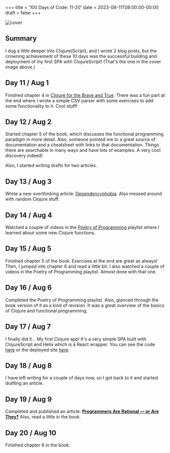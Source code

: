 +++
title = '100 Days of Code: 11-20'
date = 2023-08-11T08:00:00-00:00
draft = false
+++

![cover](https://cdn.hashnode.com/res/hashnode/image/upload/v1691619966187/ebabc04c-4154-47e5-93a0-765785aa92c9.png?w=1600&h=840&fit=crop&crop=entropy&auto=compress,format&format=webp)

## Summary

I dug a little deeper into Clojure(Script), and I wrote 2 blog posts, but the crowning achievement of these 10 days was the successful building and deployment of my first SPA with ClojureScript! (That's the one in the cover image above.)

## Day 11 / Aug 1

Finished chapter 4 in [Clojure for the Brave and True](https://www.braveclojure.com/clojure-for-the-brave-and-true/). There was a fun part at the end where I wrote a simple CSV parser with some exercises to add some functionality to it. Cool stuff!

## Day 12 / Aug 2

Started chapter 5 of the book, which discusses the functional programming paradigm in more detail. Also, someone pointed me to a great source of documentation and a cheatsheet with links to that documentation. Things there are searchable in many ways and have lots of examples. A very cool discovery indeed!

Also, I started writing drafts for two articles.

## Day 13 / Aug 3

Wrote a new overthinking article: [Dependencyphobia](https://wipdev.netlify.app/posts/dependencyphobia). Also messed around with random Clojure stuff.

## Day 14 / Aug 4

Watched a couple of videos in the [Poetry of Programming](https://youtube.com/playlist?list=PLI-mrGTUXmHXeKhy6UGdDxIKwM8L4MTbq) playlist where I learned about some new Clojure functions.

## Day 15 / Aug 5

Finished chapter 5 of the book. Exercises at the end are great as always! Then, I jumped into chapter 6 and read a little bit. I also watched a couple of videos in the Poetry of Programming playlist. Almost done with that one.

## Day 16 / Aug 6

Completed the Poetry of Programming playlist. Also, glanced through the book version of it as a kind of revision. It was a great overview of the basics of Clojure and functional programming.

## Day 17 / Aug 7

I finally did it... My first Clojure app! It's a very simple SPA built with ClojureScript and Helix which is a React wrapper. You can see the code [here](https://github.com/wip-dev/hello-cljs/) or the deployed site [here](https://hello-cljs.netlify.app/).

## Day 18 / Aug 8

I have left writing for a couple of days now, so I got back to it and started drafting an article.

## Day 19 / Aug 9

Completed and published an article: [**Programmers Are Rational — or Are They?**](https://wipdev.netlify.app/posts/programmers-are-rational) Also, read a little in the book.

## Day 20 / Aug 10

Finished chapter 6 in the book.
